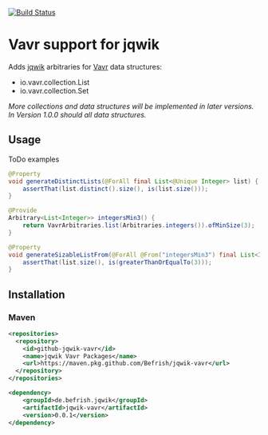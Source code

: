 [![Build Status](https://travis-ci.com/Befrish/jqwik-vavr.svg?branch=main)](https://travis-ci.com/Befrish/jqwik-vavr)

# Vavr support for jqwik

Adds [jqwik](https://jqwik.net/) arbitraries for [Vavr](https://www.vavr.io/vavr-docs/) data structures:

- io.vavr.collection.List
- io.vavr.collection.Set

<!--
- io.vavr.collection.*
- io.vavr.concurrent.*
- io.vavr.control.*
-->

_More collections and data structures will be implemented in later versions. In Version 1.0.0 should all data structures._

## Usage

ToDo examples

```java
@Property
void generateDistinctLists(@ForAll final List<@Unique Integer> list) {
    assertThat(list.distinct().size(), is(list.size()));
}
```

```java
@Provide
Arbitrary<List<Integer>> integersMin3() {
    return VavrArbitraries.list(Arbitraries.integers()).ofMinSize(3);
}

@Property
void generateSizableListFrom(@ForAll @From("integersMin3") final List<Integer> list) {
    assertThat(list.size(), is(greaterThanOrEqualTo(3)));
}
```

## Installation

### Maven

```xml
<repositories>
  <repository>
    <id>github-jqwik-vavr</id>
    <name>jqwik Vavr Packages</name>
    <url>https://maven.pkg.github.com/Befrish/jqwik-vavr</url>
  </repository>
</repositories>
```

```xml
<dependency>
    <groupId>de.befrish.jqwik</groupId>
    <artifactId>jqwik-vavr</artifactId>
    <version>0.0.1</version>
</dependency>
```
